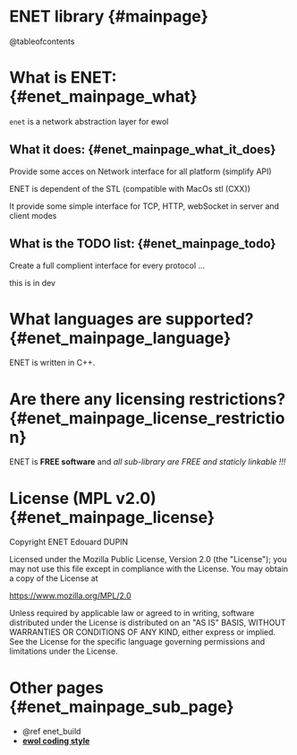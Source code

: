 ENET library                                {#mainpage}
=============

@tableofcontents

What is ENET:                               {#enet_mainpage_what}
==============

`enet` is a network abstraction layer for ewol

What it does:                               {#enet_mainpage_what_it_does}
-------------

Provide some acces on Network interface for all platform (simplify API)

ENET is dependent of the STL (compatible with MacOs stl (CXX))

It provide some simple interface for TCP, HTTP, webSocket in server and client modes


What is the TODO list:                       {#enet_mainpage_todo}
----------------------

Create a full complient interface for every protocol ...

this is in dev


What languages are supported?                    {#enet_mainpage_language}
=============================

ENET is written in C++.


Are there any licensing restrictions?            {#enet_mainpage_license_restriction}
=====================================

ENET is **FREE software** and _all sub-library are FREE and staticly linkable !!!_


License (MPL v2.0)                               {#enet_mainpage_license}
==================

Copyright ENET Edouard DUPIN

Licensed under the Mozilla Public License, Version 2.0 (the "License");
you may not use this file except in compliance with the License.
You may obtain a copy of the License at

<https://www.mozilla.org/MPL/2.0>

Unless required by applicable law or agreed to in writing, software
distributed under the License is distributed on an "AS IS" BASIS,
WITHOUT WARRANTIES OR CONDITIONS OF ANY KIND, either express or implied.
See the License for the specific language governing permissions and
limitations under the License.


Other pages                              {#enet_mainpage_sub_page}
===========

  - @ref enet_build
  - [**ewol coding style**](http://atria-soft.github.io/ewol/ewol_coding_style.html)

